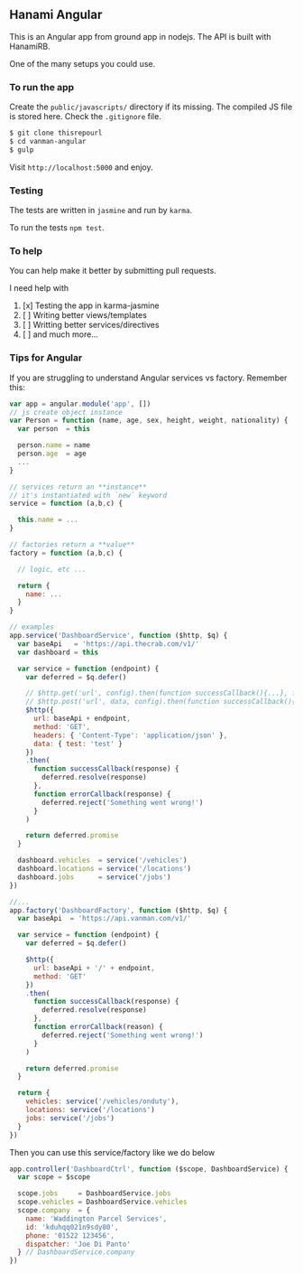 ## Hanami Angular
This is an Angular app from ground app in nodejs. The API is built with HanamiRB.

One of the many setups you could use.

### To run the app
Create the `public/javascripts/` directory if its missing. The compiled JS file is stored here. Check the `.gitignore` file.

```sh
$ git clone thisrepourl
$ cd vanman-angular
$ gulp
```

Visit `http://localhost:5000` and enjoy.

### Testing
The tests are written in `jasmine` and run by `karma`.

To run the tests `npm test`.

### To help
You can help make it better by submitting pull requests.

I need help with

1. [x] Testing the app in karma-jasmine
1. [ ] Writing better views/templates
1. [ ] Writting better services/directives
1. [ ] and much more...

### Tips for Angular
If you are struggling to understand Angular services vs factory. Remember this:
```js
var app = angular.module('app', [])
// js create object instance
var Person = function (name, age, sex, height, weight, nationality) {
  var person  = this

  person.name = name
  person.age  = age
  ...
}

// services return an **instance**
// it's instantiated with `new` keyword
service = function (a,b,c) {

  this.name = ...   
}

// factories return a **value**
factory = function (a,b,c) {

  // logic, etc ...

  return {
    name: ...
  }
}

// examples
app.service('DashboardService', function ($http, $q) {
  var baseApi   = 'https://api.thecrab.com/v1/'
  var dashboard = this

  var service = function (endpoint) {
    var deferred = $q.defer()

    // $http.get('url', config).then(function successCallback(){...}, function errorCallback(){...})
    // $http.post('url', data, config).then(function successCallback(){...}, function errorCallback(){...})
    $http({
      url: baseApi + endpoint,
      method: 'GET',
      headers: { 'Content-Type': 'application/json' },
      data: { test: 'test' }
    })
    .then(
      function successCallback(response) {
        deferred.resolve(response)
      },
      function errorCallback(response) {
        deferred.reject('Something went wrong!')
      }
    )

    return deferred.promise
  }

  dashboard.vehicles  = service('/vehicles')
  dashboard.locations = service('/locations')
  dashboard.jobs      = service('/jobs')
})

//...
app.factory('DashboardFactory', function ($http, $q) {
  var baseApi  = 'https://api.vanman.com/v1/'

  var service = function (endpoint) {
    var deferred = $q.defer()

    $http({
      url: baseApi + '/' + endpoint,
      method: 'GET'
    })
    .then(
      function successCallback(response) {
        deferred.resolve(response)
      },
      function errorCallback(reason) {
        deferred.reject('Something went wrong!')
      }
    )

    return deferred.promise
  }

  return {
    vehicles: service('/vehicles/onduty'),
    locations: service('/locations')
    jobs: service('/jobs')
  }
})

```
Then you can use this service/factory like we do below

```js
app.controller('DashboardCtrl', function ($scope, DashboardService) {
  var scope = $scope

  scope.jobs     = DashboardService.jobs
  scope.vehicles = DashboardService.vehicles
  scope.company  = {
    name: 'Waddington Parcel Services',
    id: 'kduhqq021n9sdy80',
    phone: '01522 123456',
    dispatcher: 'Joe Di Panto'
  } // DashboardService.company
})

```
